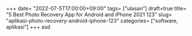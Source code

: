 +++
date= "2022-07-5T17:00:00+09:00"
tags= ["ulasan"]
draft=true
title= "5 Best Photo Recovery App for Android and iPhone 2021        123"
slug= "aplikasi-photo-recovery-android-iphone-123"
categories= ["software, aplikasi"]
+++
asd
